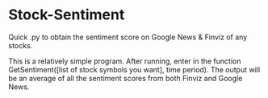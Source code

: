 # Stock-Sentiment
Quick .py to obtain the sentiment score on Google News & Finviz of any stocks.

This is a relatively simple program. After running, enter in the function GetSentiment([list of stock symbols you want], time period). The output will be an average of all the sentiment scores from both Finviz and Google News.
